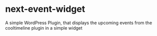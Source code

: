 # next-event-widget
A simple WordPress Plugin, that displays the upcoming events from the cooltimeline plugin in a simple widget
